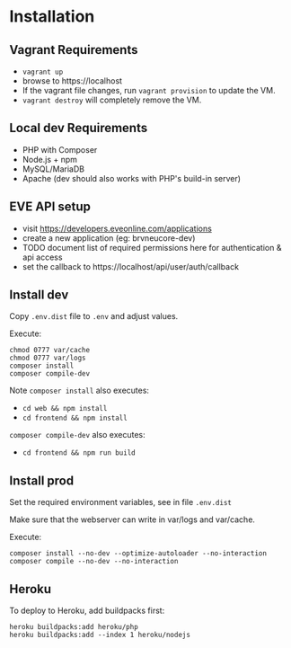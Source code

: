 # Installation

## Vagrant Requirements

- `vagrant up`
- browse to https://localhost
- If the vagrant file changes, run `vagrant provision` to update the VM.
- `vagrant destroy` will completely remove the VM.

## Local dev Requirements

- PHP with Composer
- Node.js + npm
- MySQL/MariaDB
- Apache (dev should also works with PHP's build-in server)

## EVE API setup

- visit https://developers.eveonline.com/applications
- create a new application (eg: brvneucore-dev)
- TODO document list of required permissions here for authentication & api access
- set the callback to https://localhost/api/user/auth/callback

## Install dev

Copy `.env.dist` file to `.env` and adjust values.

Execute:
```
chmod 0777 var/cache
chmod 0777 var/logs
composer install
composer compile-dev
```

Note
`composer install` also executes:
- `cd web && npm install`
- `cd frontend && npm install`

`composer compile-dev` also executes:
- `cd frontend && npm run build`

## Install prod

Set the required environment variables, see in file `.env.dist`

Make sure that the webserver can write in var/logs and var/cache.

Execute:
```
composer install --no-dev --optimize-autoloader --no-interaction
composer compile --no-dev --no-interaction
```

## Heroku

To deploy to Heroku, add buildpacks first:
```
heroku buildpacks:add heroku/php
heroku buildpacks:add --index 1 heroku/nodejs
```
